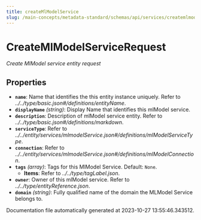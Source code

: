 ```yaml
---
title: createMlModelService
slug: /main-concepts/metadata-standard/schemas/api/services/createmlmodelservice
---
```


# CreateMlModelServiceRequest

*Create MlModel service entity request*

## Properties

- **`name`**: Name that identifies the this entity instance uniquely. Refer to *../../type/basic.json#/definitions/entityName*.
- **`displayName`** *(string)*: Display Name that identifies this mlModel service.
- **`description`**: Description of mlModel service entity. Refer to *../../type/basic.json#/definitions/markdown*.
- **`serviceType`**: Refer to *../../entity/services/mlmodelService.json#/definitions/mlModelServiceType*.
- **`connection`**: Refer to *../../entity/services/mlmodelService.json#/definitions/mlModelConnection*.
- **`tags`** *(array)*: Tags for this MlModel Service. Default: `None`.
  - **Items**: Refer to *../../type/tagLabel.json*.
- **`owner`**: Owner of this mlModel service. Refer to *../../type/entityReference.json*.
- **`domain`** *(string)*: Fully qualified name of the domain the MLModel Service belongs to.


Documentation file automatically generated at 2023-10-27 13:55:46.343512.
